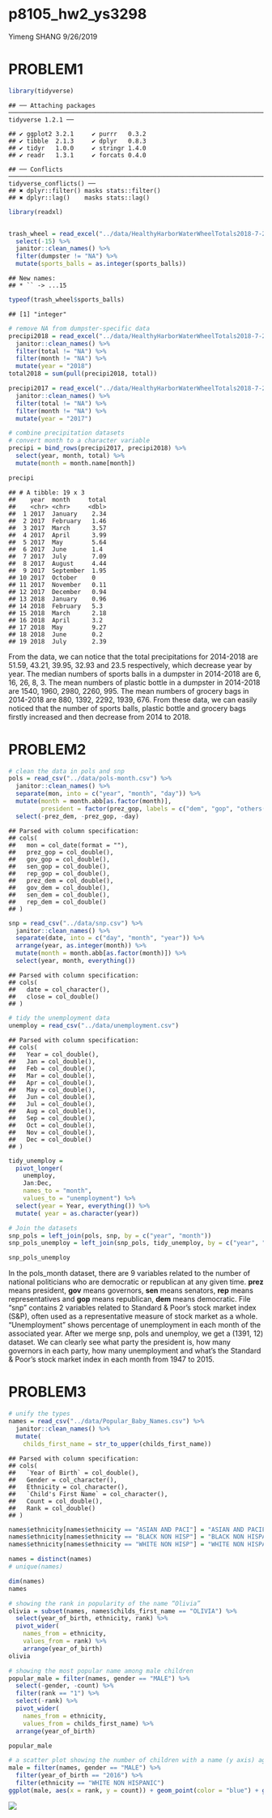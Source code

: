 p8105\_hw2\_ys3298
================
Yimeng SHANG
9/26/2019

# PROBLEM1

``` r
library(tidyverse)
```

    ## ── Attaching packages ────────────────────────────────────────────────────────────────────────────── tidyverse 1.2.1 ──

    ## ✔ ggplot2 3.2.1     ✔ purrr   0.3.2
    ## ✔ tibble  2.1.3     ✔ dplyr   0.8.3
    ## ✔ tidyr   1.0.0     ✔ stringr 1.4.0
    ## ✔ readr   1.3.1     ✔ forcats 0.4.0

    ## ── Conflicts ───────────────────────────────────────────────────────────────────────────────── tidyverse_conflicts() ──
    ## ✖ dplyr::filter() masks stats::filter()
    ## ✖ dplyr::lag()    masks stats::lag()

``` r
library(readxl)


trash_wheel = read_excel("../data/HealthyHarborWaterWheelTotals2018-7-28.xlsx", sheet = 1) %>%
  select(-15) %>%
  janitor::clean_names() %>%
  filter(dumpster != "NA") %>%
  mutate(sports_balls = as.integer(sports_balls))
```

    ## New names:
    ## * `` -> ...15

``` r
typeof(trash_wheel$sports_balls) 
```

    ## [1] "integer"

``` r
# remove NA from dumpster-specific data
precipi2018 = read_excel("../data/HealthyHarborWaterWheelTotals2018-7-28.xlsx", sheet = 3, skip = 1) %>% 
  janitor::clean_names() %>%
  filter(total != "NA") %>%
  filter(month != "NA") %>%
  mutate(year = "2018")
total2018 = sum(pull(precipi2018, total))

precipi2017 = read_excel("../data/HealthyHarborWaterWheelTotals2018-7-28.xlsx", sheet = 4, skip = 1) %>% 
  janitor::clean_names() %>%
  filter(total != "NA") %>%
  filter(month != "NA") %>%
  mutate(year = "2017")

# combine precipitation datasets 
# convert month to a character variable
precipi = bind_rows(precipi2017, precipi2018) %>%
  select(year, month, total) %>%
  mutate(month = month.name[month])

precipi
```

    ## # A tibble: 19 x 3
    ##    year  month     total
    ##    <chr> <chr>     <dbl>
    ##  1 2017  January    2.34
    ##  2 2017  February   1.46
    ##  3 2017  March      3.57
    ##  4 2017  April      3.99
    ##  5 2017  May        5.64
    ##  6 2017  June       1.4 
    ##  7 2017  July       7.09
    ##  8 2017  August     4.44
    ##  9 2017  September  1.95
    ## 10 2017  October    0   
    ## 11 2017  November   0.11
    ## 12 2017  December   0.94
    ## 13 2018  January    0.96
    ## 14 2018  February   5.3 
    ## 15 2018  March      2.18
    ## 16 2018  April      3.2 
    ## 17 2018  May        9.27
    ## 18 2018  June       0.2 
    ## 19 2018  July       2.39

From the data, we can notice that the total precipitations for 2014-2018
are 51.59, 43.21, 39.95, 32.93 and 23.5 respectively, which decrease
year by year. The median numbers of sports balls in a dumpster in
2014-2018 are 6, 16, 26, 8, 3. The mean numbers of plastic bottle in a
dumpster in 2014-2018 are 1540, 1960, 2980, 2260, 995. The mean numbers
of grocery bags in 2014-2018 are 880, 1392, 2292, 1939, 676. From these
data, we can easily noticed that the number of sports balls, plastic
bottle and grocery bags firstly increased and then decrease from 2014 to
2018.

# PROBLEM2

``` r
# clean the data in pols and snp 
pols = read_csv("../data/pols-month.csv") %>%
  janitor::clean_names() %>%
  separate(mon, into = c("year", "month", "day")) %>%
  mutate(month = month.abb[as.factor(month)],
         president = factor(prez_gop, labels = c("dem", "gop", "others(shows as 2 in prez_gop)"))) %>%
  select(-prez_dem, -prez_gop, -day)
```

    ## Parsed with column specification:
    ## cols(
    ##   mon = col_date(format = ""),
    ##   prez_gop = col_double(),
    ##   gov_gop = col_double(),
    ##   sen_gop = col_double(),
    ##   rep_gop = col_double(),
    ##   prez_dem = col_double(),
    ##   gov_dem = col_double(),
    ##   sen_dem = col_double(),
    ##   rep_dem = col_double()
    ## )

``` r
snp = read_csv("../data/snp.csv") %>%
  janitor::clean_names() %>%
  separate(date, into = c("day", "month", "year")) %>%
  arrange(year, as.integer(month)) %>%
  mutate(month = month.abb[as.factor(month)]) %>%
  select(year, month, everything())
```

    ## Parsed with column specification:
    ## cols(
    ##   date = col_character(),
    ##   close = col_double()
    ## )

``` r
# tidy the unemployment data 
unemploy = read_csv("../data/unemployment.csv")
```

    ## Parsed with column specification:
    ## cols(
    ##   Year = col_double(),
    ##   Jan = col_double(),
    ##   Feb = col_double(),
    ##   Mar = col_double(),
    ##   Apr = col_double(),
    ##   May = col_double(),
    ##   Jun = col_double(),
    ##   Jul = col_double(),
    ##   Aug = col_double(),
    ##   Sep = col_double(),
    ##   Oct = col_double(),
    ##   Nov = col_double(),
    ##   Dec = col_double()
    ## )

``` r
tidy_unemploy = 
  pivot_longer(
    unemploy,
    Jan:Dec,
    names_to = "month",
    values_to = "unemployment") %>%
  select(year = Year, everything()) %>%
  mutate( year = as.character(year))

# Join the datasets 
snp_pols = left_join(pols, snp, by = c("year", "month"))
snp_pols_unemploy = left_join(snp_pols, tidy_unemploy, by = c("year", "month"))

snp_pols_unemploy
```

In the pols\_month dataset, there are 9 variables related to the number
of national politicians who are democratic or republican at any given
time. **prez** means president, **gov** means governors, **sen** means
senators, **rep** means representatives and **gop** means republican,
**dem** means democratic. File “snp” contains 2 variables related to
Standard & Poor’s stock market index (S\&P), often used as a
representative measure of stock market as a whole. “Unemployment” shows
percentage of unemployment in each month of the associated year. After
we merge snp, pols and unemploy, we get a (1391, 12) dataset. We can
clearly see what party the president is, how many governors in each
party, how many unemployment and what’s the Standard & Poor’s stock
market index in each month from 1947 to 2015.

# PROBLEM3

``` r
# unify the types
names = read_csv("../data/Popular_Baby_Names.csv") %>%
  janitor::clean_names() %>%
  mutate(
    childs_first_name = str_to_upper(childs_first_name)) 
```

    ## Parsed with column specification:
    ## cols(
    ##   `Year of Birth` = col_double(),
    ##   Gender = col_character(),
    ##   Ethnicity = col_character(),
    ##   `Child's First Name` = col_character(),
    ##   Count = col_double(),
    ##   Rank = col_double()
    ## )

``` r
names$ethnicity[names$ethnicity == "ASIAN AND PACI"] = "ASIAN AND PACIFIC ISLANDER"
names$ethnicity[names$ethnicity == "BLACK NON HISP"] = "BLACK NON HISPANIC"
names$ethnicity[names$ethnicity == "WHITE NON HISP"] = "WHITE NON HISPANIC"

names = distinct(names)
# unique(names)

dim(names)
names
```

``` r
# showing the rank in popularity of the name “Olivia” 
olivia = subset(names, names$childs_first_name == "OLIVIA") %>%
  select(year_of_birth, ethnicity, rank) %>%
  pivot_wider(
    names_from = ethnicity,
    values_from = rank) %>%
    arrange(year_of_birth)
olivia 

# showing the most popular name among male children 
popular_male = filter(names, gender == "MALE") %>%
  select(-gender, -count) %>%
  filter(rank == "1") %>%
  select(-rank) %>%
  pivot_wider(
    names_from = ethnicity,
    values_from = childs_first_name) %>%
  arrange(year_of_birth)

popular_male
```

``` r
# a scatter plot showing the number of children with a name (y axis) against the rank in popularity of that name (x axis)
male = filter(names, gender == "MALE") %>%
  filter(year_of_birth == "2016") %>%
  filter(ethnicity == "WHITE NON HISPANIC")
ggplot(male, aes(x = rank, y = count)) + geom_point(color = "blue") + ggtitle("WHITE NON HISPANIC count vs rank")
```

![](p8105_hw2_ys3298_files/figure-gfm/unnamed-chunk-6-1.png)<!-- -->
